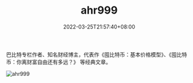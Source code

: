 ﻿---
weight: 
title: "ahr999"
description: "巴比特专栏作者、知名财经博主，代表作《囤比特币：基本价格模型》、《囤比特币：你离财富自由还有多远？》等经典文章"
date: 2022-03-25T21:57:40+08:00
lastmod: 2022-7-15T15:47:41+08:00
draft: false
authors: ["DongShanQing"]
featuredImage: "ahr999.png"
link: ""
tags: ["微博","ahr999"]
categories: ["navigation"]
navigation: ["微博"]
lightgallery: true
toc: true
pinned: false
recommend: false
recommend1: false
---
巴比特专栏作者、知名财经博主，代表作《囤比特币：基本价格模型》、《囤比特币：你离财富自由还有多远？》
等经典文章。

![ahr999](C:\Users\Administrator\Desktop\0.0\ahr999\ahr999.png)
